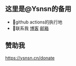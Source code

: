## 这里是@Ysnsn的备用

- 🦐github actions的执行地
- 👗联系我 [博客](https://ysnsn.cn) [邮箱](wyang0558@gmail.com)

## 赞助我
https://ysnsn.cn/donate

